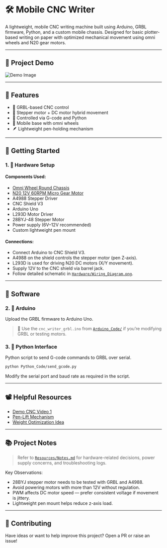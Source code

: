 # 🛠️ Mobile CNC Writer

A lightweight, mobile CNC writing machine built using Arduino, GRBL firmware, Python, and a custom mobile chassis. Designed for basic plotter-based writing on paper with optimized mechanical movement using omni wheels and N20 gear motors.

---

## 📸 Project Demo

![Demo Image](Images/assembled_cnc.jpg)

---

## 🧠 Features

* 🧾 GRBL-based CNC control
* 🔁 Stepper motor + DC motor hybrid movement
* 🧠 Controlled via G-code and Python
* 🔧 Mobile base with omni wheels
* 🪶 Lightweight pen-holding mechanism

---

## 🚀 Getting Started

### 1. 🧩 Hardware Setup

#### Components Used:

* [Omni Wheel Round Chassis](https://robu.in/product/easymech-poly-omni-wheel-round-chassis/)
* [N20 12V 60RPM Micro Gear Motor](https://robu.in/product/n20-12v-60-rpm-micro-metal-gear-box-dc-motor/)
* A4988 Stepper Driver
* CNC Shield V3
* Arduino Uno
* L293D Motor Driver
* 28BYJ-48 Stepper Motor
* Power supply (6V–12V recommended)
* Custom lightweight pen mount

#### Connections:

* Connect Arduino to CNC Shield V3.
* A4988 on the shield controls the stepper motor (pen Z-axis).
* L293D is used for driving N20 DC motors (X/Y movement).
* Supply 12V to the CNC shield via barrel jack.
* Follow detailed schematic in [`Hardware/Wiring_Diagram.png`](Hardware/Wiring_Diagram.png).

---

## 🧠 Software

### 2. 🔧 Arduino

Upload the GRBL firmware to Arduino Uno.

> 🔌 Use the `cnc_writer_grbl.ino` from [`Arduino_Code/`](Arduino_Code/) if you’re modifying GRBL or testing motors.

### 3. 🐍 Python Interface

Python script to send G-code commands to GRBL over serial.

```bash
python Python_Code/send_gcode.py
```

Modify the serial port and baud rate as required in the script.

---

## 📽️ Helpful Resources

* [Demo CNC Video 1](https://www.youtube.com/watch?v=S8YVlR_1hlo)
* [Pen-Lift Mechanism](https://youtu.be/Li_atZt4qUI?si=kLkLP7uPw5nB3DAe)
* [Weight Optimization Idea](https://youtu.be/og1506q67mo?si=HX_Q6KzTD76h4BOH)

---

## 📚 Project Notes

> Refer to [`Resources/Notes.md`](Resources/Notes.md) for hardware-related decisions, power supply concerns, and troubleshooting logs.

Key Observations:

* 28BYJ stepper motor needs to be tested with GRBL and A4988.
* Avoid powering motors with more than 12V without regulation.
* PWM affects DC motor speed — prefer consistent voltage if movement is jittery.
* Lightweight pen mount helps reduce z-axis load.

---

## 🤝 Contributing

Have ideas or want to help improve this project? Open a PR or raise an issue!
